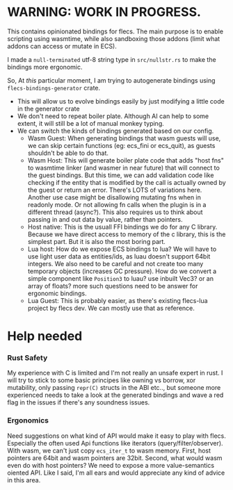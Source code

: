 # WARNING: WORK IN PROGRESS.


This contains opinionated bindings for flecs. The main purpose is to enable scripting using wasmtime, while also sandboxing those addons (limit what addons can access or mutate in ECS).


I made a `null-terminated` utf-8 string type in `src/nullstr.rs` to make the bindings more ergonomic.

So, At *this* particular moment, I am trying to autogenerate bindings using `flecs-bindings-generator` crate. 
* This will allow us to evolve bindings easily by just modifying a little code in the generator crate
* We don't need to repeat boiler plate. Although AI can help to some extent, it will still be a lot of manual monkey typing.
* We can switch the kinds of bindings generated based on our config. 
    * Wasm Guest: When generating bindings that wasm guests will use, we can skip certain functions (eg: ecs_fini or ecs_quit), as guests shouldn't be able to do that. 
    * Wasm Host: This will generate boiler plate code that adds "host fns" to wasmtime linker (and wasmer in near future) that will connect to the guest bindings. But this time, we can add validation code like checking if the entity that is modified by the call is actually owned by the guest or return an error. There's LOTS of variations here. Another use case might be disallowing mutating fns when in readonly mode. Or not allowing fn calls when the plugin is in a different thread (async?). This also requires us to think about passing in and out data by value, rather than pointers. 
    * Host native: This is the usuall FFI bindings we do for any C library. Because we have direct access to memory of the c library, this is the simplest part. But it is also the most boring part.
    * Lua host: How do we expose ECS bindings to lua? We will have to use light user data as entities/ids, as luau doesn't support 64bit integers. We also need to be careful and not create too many temporary objects (increases GC pressure). How do we convert a simple component like `Position3` to luau? use inbuilt Vec3? or an array of floats? more such questions need to be answer for ergonomic bindings. 
    * Lua Guest: This is probably easier, as there's existing flecs-lua project by flecs dev. We can mostly use that as reference. 


# Help needed
### Rust Safety 
My experience with C is limited and I'm not really an unsafe expert in rust. I will try to stick to some basic principes like owning vs borrow, xor mutability, only passing `repr(C)` structs in the ABI etc.., but someone more experienced needs to take a look at the generated bindings and wave a red flag in the issues if there's any soundness issues.
### Ergonomics
Need suggestions on what kind of API would make it easy to play with flecs. Especially the often used Api functions like iterators (query/filter/observer). With wasm, we can't just copy `ecs_iter_t` to wasm memory. First, host pointers are 64bit and wasm pointers are 32bit. Second, what would wasm even do with host pointers? We need to expose a more value-semantics oiented API. Like I said, I'm all ears and would appreciate any kind of advice in this area.




